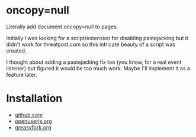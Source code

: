# oncopy=null

Literally add document.oncopy=null to pages.

Initially I was looking for a script/extension for disabling pastejacking but it didn't work for threatpost.com so this intricate beauty of a script was created.

I thought about adding a pastejacking fix too (you know, for a real event listener) but figured it would be too much work. Maybe I'll implement it as a feature later.

# Installation

- [github.com](https://github.com/zamber/oncopy-null/raw/master/oncopy-null.user.js)
- [openuserjs.org](https://openuserjs.org/scripts/zamber/oncopynull)
- [greasyfork.org](https://greasyfork.org/en/scripts/21173-oncopy-null)
